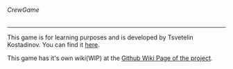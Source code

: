 ###### CrewGame
________

This game is for learning purposes and is developed by Tsvetelin Kostadinov. You can find it [here](https://github.com/TsvetelinKostadinv/CrewGame).

This game has it's own wiki(WIP) at the [Github Wiki Page of the project](https://github.com/TsvetelinKostadinv/CrewGame/wiki).